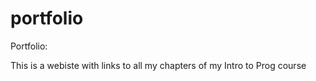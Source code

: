 # portfolio 
Portfolio:

This is a webiste with links to all my chapters of my Intro to Prog course
